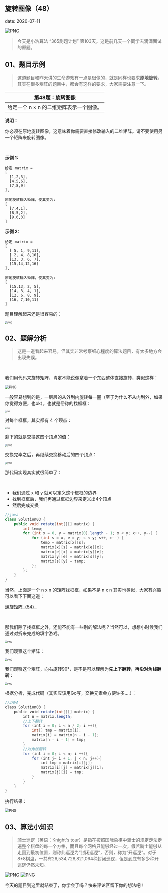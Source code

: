  
##	旋转图像（48）
date:	2020-07-11
 

<img src="51/1.gif" alt="PNG"  />

> 今天是小浩算法 “365刷题计划” 第103天。这是前几天一个同学去滴滴面试的原题。

## 01、题目示例

> 这道题目和昨天讲的生命游戏有一点是很像的，就是同样也要求**原地旋转**。其实在很多矩阵的题目中，都会有这样的要求，大家需要注意一下。

| 第48题：旋转图像                        |
| --------------------------------------- |
| 给定一个 n × n 的二维矩阵表示一个图像。 |

**说明：**

你必须在原地旋转图像，这意味着你需要直接修改输入的二维矩阵。请不要使用另一个矩阵来旋转图像。

<br/>

**示例 1:**

```
给定 matrix = 
[
  [1,2,3],
  [4,5,6],
  [7,8,9]
],

原地旋转输入矩阵，使其变为:
[
  [7,4,1],
  [8,5,2],
  [9,6,3]
]
```

**示例 2:**

```
给定 matrix =
[
  [ 5, 1, 9,11],
  [ 2, 4, 8,10],
  [13, 3, 6, 7],
  [15,14,12,16]
], 

原地旋转输入矩阵，使其变为:
[
  [15,13, 2, 5],
  [14, 3, 4, 1],
  [12, 6, 8, 9],
  [16, 7,10,11]
]
```

题目理解起来还是很容易的：

<img src="51/2.jpg" alt="PNG" style="zoom: 50%;" />

## 02、题解分析

> 这是一道看起来容易，但其实非常考察细心程度的算法题目，有太多地方会出现失误。

<br/>

我们用代码来旋转矩阵，肯定不能说像拿着一个东西整体直接旋转，类似这样：

<img src="51/3.gif" alt="PNG" style="zoom: 80%;" />

一般容易想到的是，一层层的从外到内旋转每一圈（至于为什么不从内到外，如果你觉得方便，也ok），也就是俗称的找框框：

<img src="51/4.jpg" alt="PNG" style="zoom: 33%;" />

对每个框框，其实都有 4 个顶点：

<img src="51/5.jpg" alt="PNG" style="zoom: 33%;" />

剩下的就是交换这四个顶点的值：

<img src="51/6.jpg" alt="PNG" style="zoom: 50%;" />

交换完毕之后，再继续交换移动后的四个顶点：

<img src="51/7.jpg" alt="PNG" style="zoom: 50%;" />

那代码实现其实就很简单了：

<br/>

- 我们通过 x 和 y 就可以定义这个框框的边界
- 找到框框后，我们再通过框框边界来定义出4个顶点
- 然后完成交换

```java
//java
class Solution03 {
    public void rotate(int[][] matrix) {
        int temp;
        for (int x = 0, y = matrix[0].length - 1; x < y; x++, y--) {
            for (int s = x, e = y; s < y; s++, e--) {
                temp = matrix[x][s];
                matrix[x][s] = matrix[e][x];
                matrix[e][x] = matrix[y][e];
                matrix[y][e] = matrix[s][y];
                matrix[s][y] = temp;
            };
        };
    }
} 
```

当然，上面是一个 n x n 的矩阵找框框，如果不是 n x n 其实也类似，大家有兴趣可以看下下面这道：

 [螺旋矩阵（54）](1.99.其他补充题目/01.md) 

<br/>

那我们除了找框框之外，还能不能有一些别的解法呢？当然可以，想想小时候我们通过对折来完成的填字游戏。

<img src="51/8.gif" alt="PNG" style="zoom: 50%;" />

我们观察这个矩阵：

<img src="51/9.jpg" alt="PNG" style="zoom: 50%;" />

我们观察这个矩阵，向右旋转90°，是不是可以理解为**先上下翻转，再沿对角线翻转**：

<img src="51/10.jpg" alt="PNG" style="zoom: 50%;" />

根据分析，完成代码（其实应该用Go写，交换元素会方便许多....）：

```java
//JAVA
class Solution03 {    
    public void rotate(int[][] matrix) {        
        int n = matrix.length;        
        //上下翻转        
        for (int i = 0; i < n / 2; i ++){            
            int[] tmp = matrix[i];            
            matrix[i] = matrix[n - i - 1];            
            matrix[n - i - 1] = tmp;       
        }        
        //对角线翻转        
        for (int i = 0; i < n; i ++){            
            for (int j= i + 1; j < n; j++){                
                int tmp = matrix[i][j];                
                matrix[i][j] = matrix[j][i];                
                matrix[j][i] = tmp;            
            }       
        }    
    }
}
```

执行结果：

<img src="51/11.jpg" alt="PNG" style="zoom: 80%;" />

## 03、算法小知识

> 骑士巡逻（英语：Knight's tour）是指在按照国际象棋中骑士的规定走法走遍整个棋盘的每一个方格，而且每个网格只能够经过一次。假若骑士能够从走回到最初位置，则称此巡逻为“封闭巡逻”，否则，称为“开巡逻”。对于8*8棋盘，一共有26,534,728,821,064种封闭巡逻，但是到底有多少种开巡逻仍然未知。

<img src="51/12.gif" alt="PNG"  />

<img src="51/13.gif" alt="PNG"  />

<br/>

今天的题目到这里就结束了，你学会了吗？快来评论区留下你的想法吧！